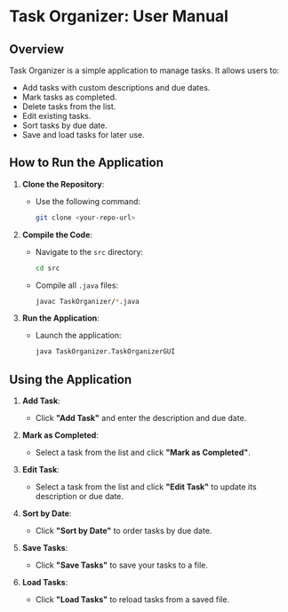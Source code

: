 # Task Organizer: User Manual

## Overview
Task Organizer is a simple application to manage tasks. It allows users to:
- Add tasks with custom descriptions and due dates.
- Mark tasks as completed.
- Delete tasks from the list.
- Edit existing tasks.
- Sort tasks by due date.
- Save and load tasks for later use.

## How to Run the Application
1. **Clone the Repository**:
   - Use the following command:
     ```bash
     git clone <your-repo-url>
     ```

2. **Compile the Code**:
   - Navigate to the `src` directory:
     ```bash
     cd src
     ```
   - Compile all `.java` files:
     ```bash
     javac TaskOrganizer/*.java
     ```

3. **Run the Application**:
   - Launch the application:
     ```bash
     java TaskOrganizer.TaskOrganizerGUI
     ```

## Using the Application
1. **Add Task**:
   - Click **"Add Task"** and enter the description and due date.

2. **Mark as Completed**:
   - Select a task from the list and click **"Mark as Completed"**.

3. **Edit Task**:
   - Select a task from the list and click **"Edit Task"** to update its description or due date.

4. **Sort by Date**:
   - Click **"Sort by Date"** to order tasks by due date.

5. **Save Tasks**:
   - Click **"Save Tasks"** to save your tasks to a file.

6. **Load Tasks**:
   - Click **"Load Tasks"** to reload tasks from a saved file.
